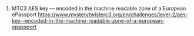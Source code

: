 1.	MTC3 AES key — encoded in the machine readable zone of a European ePassport https://www.mysterytwisterc3.org/en/challenges/level-2/aes-key--encoded-in-the-machine-readable-zone-of-a-european-epassport

